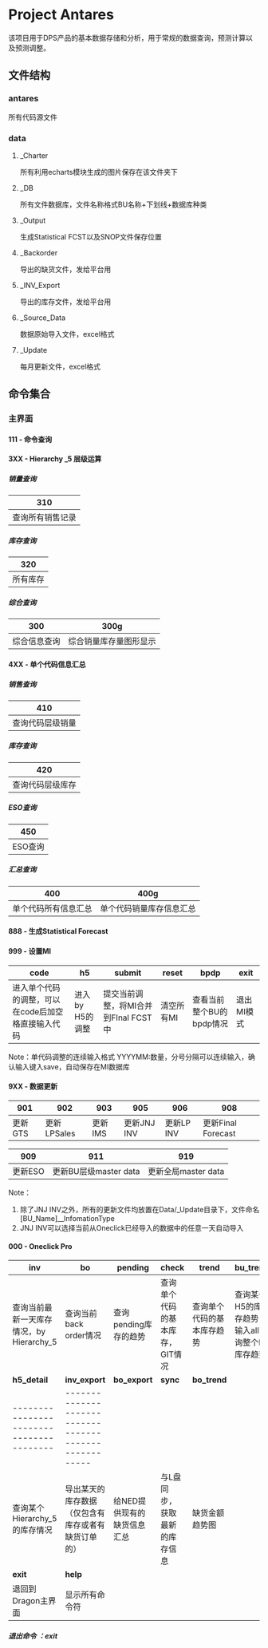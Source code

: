 # Project Antares

该项目用于DPS产品的基本数据存储和分析，用于常规的数据查询，预测计算以及预测调整。

## 文件结构

### antares

   所有代码源文件

### data

   1. _Charter

      所有利用echarts模块生成的图片保存在该文件夹下

   2. _DB

      所有文件数据库，文件名称格式BU名称+下划线+数据库种类

   3. _Output

      生成Statistical FCST以及SNOP文件保存位置

   4. _Backorder
   
      导出的缺货文件，发给平台用
   
   5. _INV_Export
   
      导出的库存文件，发给平台用

   4. _Source_Data

      数据原始导入文件，excel格式

   5. _Update

      每月更新文件，excel格式
      
## 命令集合
### 主界面
#### 111 - 命令查询

#### 3XX - Hierarchy _5 层级运算

##### 销量查询

| 310              |
| ---------------- |
| 查询所有销售记录 |

##### 库存查询

| 320      |
| -------- |
| 所有库存 |

##### 综合查询

| 300          | 300g                   |
| ------------ | ---------------------- |
| 综合信息查询 | 综合销量库存量图形显示 |

#### 4XX - 单个代码信息汇总

##### 销售查询

| 410     | 
| ------- | 
| 查询代码层级销量 | 

##### 库存查询

| 420        | 
| ------------ |
| 查询代码层级库存| 

##### ESO查询

| 450     |
| ------- |
| ESO查询 |

##### 汇总查询

| 400                  | 400g                     |
| -------------------- | ------------------------ |
| 单个代码所有信息汇总 | 单个代码销量库存信息汇总 |

#### 888 - 生成Statistical Forecast

#### 999 - 设置MI

| code                                               | h5              | submit                               | reset      | bpdp                     | exit       |
| -------------------------------------------------- | --------------- | ------------------------------------ | ---------- | ------------------------ | ---------- |
| 进入单个代码的调整，可以在code后加空格直接输入代码 | 进入by H5的调整 | 提交当前调整，将MI合并到FInal FCST中 | 清空所有MI | 查看当前整个BU的bpdp情况 | 退出MI模式 |

Note：单代码调整的连续输入格式 YYYYMM:数量，分号分隔可以连续输入，确认输入键入save，自动保存在MI数据库

#### 9XX - 数据更新

| 901     | 902         | 903     | 905         | 906        | 908        |
| ----------- | ------- | ----------- | ---------- | ---------- | ---------- |
| 更新GTS | 更新LPSales | 更新IMS | 更新JNJ INV | 更新LP INV | 更新Final Forecast     | 

| 909        |911     |919     |
| ---------- |--------|--------|
| 更新ESO     |更新BU层级master data|更新全局master data|
Note：

1. 除了JNJ INV之外，所有的更新文件均放置在Data/_Update目录下，文件命名 [BU_Name]__InfomationType
2. JNJ INV可以选择当前从Oneclick已经导入的数据中的任意一天自动导入

#### 000 - Oneclick Pro

| inv                                      | bo                                                 | pending                     | check                           | trend                      | bu_trend                                        |
| ---------------------------------------- | -------------------------------------------------- | --------------------------- | ------------------------------- | -------------------------- | ----------------------------------------------- |
| 查询当前最新一天库存情况，by Hierarchy_5 | 查询当前back order情况                             | 查询pending库存的趋势       | 查询单个代码的基本库存，GIT情况 | 查询单个代码的基本库存趋势 | 查询某个H5的库存趋势，输入all查询整个bu库存趋势 |
| **h5_detail**  | **inv_export**                                     | **bo_export**               | **sync**                        | **bo_trend**                                        |
|----------------------------------------|------------------------------------------------------|
| 查询某个Hierarchy_5的库存情况            | 导出某天的库存数据（仅包含有库存或者有缺货订单的） | 给NED提供现有的缺货信息汇总 | 与L盘同步，获取最新的库存信息   | 缺货金额趋势图                              |
|**exit**|**help**|
|退回到Dragon主界面|显示所有命令符|

#####  退出命令 ：exit